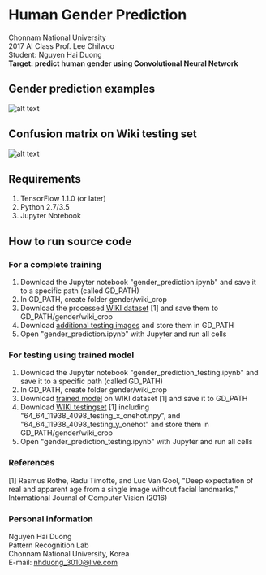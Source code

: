 # Human Gender Prediction
Chonnam National University  
2017 AI Class
Prof. Lee Chilwoo  
Student: Nguyen Hai Duong  
**Target: predict human gender using Convolutional Neural Network**

## Gender prediction examples
![alt text](https://raw.githubusercontent.com/nhduong/2017_ai_cource_project/master/imgs/1.PNG)

## Confusion matrix on Wiki testing set
![alt text](https://raw.githubusercontent.com/nhduong/2017_ai_cource_project/master/imgs/confusion_matrix.png)

## Requirements
1. TensorFlow 1.1.0 (or later)
2. Python 2.7/3.5
3. Jupyter Notebook
## How to run source code
### For a complete training
1. Download the Jupyter notebook "gender_prediction.ipynb" and save it to a specific path (called GD_PATH)
2. In GD_PATH, create folder gender/wiki_crop
3. Download the processed [WIKI dataset](https://drive.google.com/open?id=0BxINLo5jshCRYW8xODhNSlkyLTQ) [1] and save them to GD_PATH/gender/wiki_crop
4. Download [additional testing images](https://drive.google.com/open?id=0BxINLo5jshCRUHNNVjd1QVA4bmM) and store them in GD_PATH
5. Open "gender_prediction.ipynb" with Jupyter and run all cells
### For testing using trained model
1. Download the Jupyter notebook "gender_prediction_testing.ipynb" and save it to a specific path (called GD_PATH)
2. In GD_PATH, create folder gender/wiki_crop
3. Download [trained model](https://drive.google.com/open?id=0BxINLo5jshCRTTcwdjdKRVFTRUU) on WIKI dataset [1] and save it to GD_PATH
4. Download [WIKI testingset](https://drive.google.com/open?id=0BxINLo5jshCRYW8xODhNSlkyLTQ) [1] including "64_64_11938_4098_testing_x_onehot.npy", and "64_64_11938_4098_testing_y_onehot" and store them in GD_PATH/gender/wiki_crop
5. Open "gender_prediction_testing.ipynb" with Jupyter and run all cells

### References
[1] Rasmus Rothe, Radu Timofte, and Luc Van Gool, "Deep expectation of real and apparent age from a single image without facial landmarks," International Journal of Computer Vision (2016)

### Personal information
Nguyen Hai Duong  
Pattern Recognition Lab  
Chonnam National University, Korea  
E-mail: nhduong_3010@live.com
